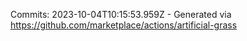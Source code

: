 Commits: 2023-10-04T10:15:53.959Z - Generated via https://github.com/marketplace/actions/artificial-grass
<br>
